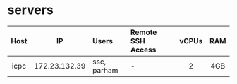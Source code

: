 # servers

| Host | IP | Users | Remote SSH Access | vCPUs | RAM |
|:----:|:--:|:----- | :------------ | :----: | :---: |
| icpc | 172.23.132.39 | ssc, parham | - | 2 | 4GB |
